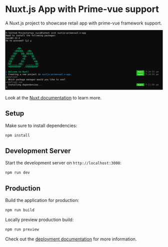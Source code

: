 # Nuxt.js App with Prime-vue support

A Nuxt.js project to showcase retail app with prime-vue framework support.

![alt text](image.png)

Look at the [Nuxt documentation](https://nuxt.com/docs/getting-started/introduction) to learn more.

## Setup

Make sure to install dependencies:

```bash
npm install
```

## Development Server

Start the development server on `http://localhost:3000`:

```bash
npm run dev
```

## Production

Build the application for production:

```bash
npm run build
```

Locally preview production build:

```bash
npm run preview
```

Check out the [deployment documentation](https://nuxt.com/docs/getting-started/deployment) for more information.

